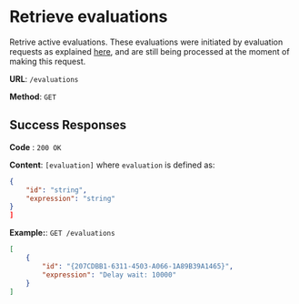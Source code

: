 # Retrieve evaluations
Retrive active evaluations. These evaluations were initiated by evaluation requests as explained [here](post.md), and are still being processed at the moment of making this request.

**URL**: `/evaluations`

**Method**: `GET`

## Success Responses

**Code** : `200 OK`

**Content**: `[evaluation]` where `evaluation` is defined as:
```json
{
    "id": "string",
    "expression": "string"
}
]
```

**Example:**: `GET /evaluations`
```json
[
    {
        "id": "{207CDBB1-6311-4503-A066-1A89B39A1465}",
        "expression": "Delay wait: 10000"
    }
]
```